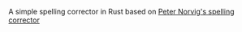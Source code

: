 A simple spelling corrector in Rust based on [Peter Norvig's spelling corrector](http://norvig.com/spell-correct.html)